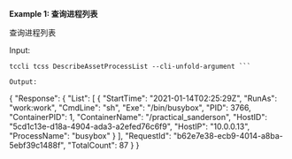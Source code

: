 **Example 1: 查询进程列表**

查询进程列表

Input: 

```
tccli tcss DescribeAssetProcessList --cli-unfold-argument ```

Output: 
```
{
    "Response": {
        "List": [
            {
                "StartTime": "2021-01-14T02:25:29Z",
                "RunAs": "work:work",
                "CmdLine": "sh",
                "Exe": "/bin/busybox",
                "PID": 3766,
                "ContainerPID": 1,
                "ContainerName": "/practical_sanderson",
                "HostID": "5cd1c13e-d18a-4904-ada3-a2efed76c6f9",
                "HostIP": "10.0.0.13",
                "ProcessName": "busybox"
            }
        ],
        "RequestId": "b62e7e38-ecb9-4014-a8ba-5ebf39c1488f",
        "TotalCount": 87
    }
}
```

